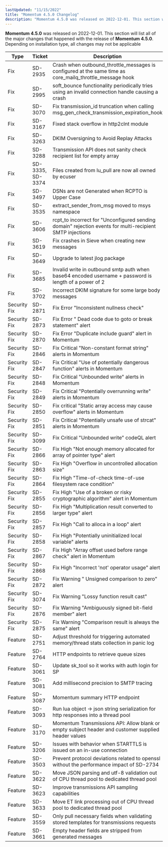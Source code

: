 ```yaml
---
lastUpdated: "11/15/2022"
title: "Momentum 4.5.0 Changelog"
description: "Momentum 4.5.0 was released on 2022-12-01. This section will list all of the major changes that happened with the release of Momentum 4.5.0 Depending on installation type, all changes may not be applicable"
---
```


**Momentum 4.5.0** was released on 2022-12-01. This section will list all of the major changes that happened with the release of **Momentum 4.5.0**. Depending on installation type, all changes may not be applicable

<a name="changelog.4.5.0.table"></a>

| Type | Ticket | Description |
| --- | --- | --- |
| Fix | SD-2935 | Crash when outbound_throttle_messages is configured at the same time as core_mailq_throttle_message hook |
| Fix | SD-2995 | soft_bounce functionality periodically tries using an invalid connection handle causing a crash |
| Fix | SD-3070 | Fix transmission_id truncation when calling msg_gen_check_transmission_expiration_hook |
| Fix | SD-3167 | Fixed stack overflow in http2clnt module |
| Fix | SD-3263 | DKIM Oversigning to Avoid Replay Attacks |
| Fix | SD-3288 | Transmission API does not sanity check recipient list for empty array |
| Fix | SD-3335, SD-3374 | Files created from lu_pull are now all owned by ecuser |
| Fix | SD-3497 | DSNs are not Generated when RCPTO is Upper Case |
| Fix | SD-3535 | extract_sender_from_msg moved to msys namespace |
| Fix | SD-3606 | rcpt_to incorrect for "Unconfigured sending domain" rejection events for multi-recipient SMTP injections |
| Fix | SD-3619 | Fix crashes in Sieve when creating new messages |
| Fix | SD-3649 | Upgrade to latest jlog package |
| Fix | SD-3685 | Invalid write in outbound smtp auth when base64 encoded username + password is length of a power of 2 |
| Fix | SD-3702 | Incorrect DKIM signature for some large body messages |
| Security Fix | SD-2871 | Fix Error "Inconsistent nullness check" |
| Security Fix | SD-2873 | Fix Error " Dead code due to goto or break statement" alert |
| Security Fix | SD-2870 | Fix Error "Duplicate include guard" alert in Momentum |
| Security Fix | SD-2846 | Fix Critical "Non-constant format string" alerts in Momentum |
| Security Fix | SD-2847 | Fix Critical "Use of potentially dangerous function" alerts in Momentum |
| Security Fix | SD-2848 | Fix Critical "Unbounded write" alerts in Momentum |
| Security Fix | SD-2849 | Fix Critical "Potentially overrunning write" alerts in Momentum |
| Security Fix | SD-2850 | Fix critical "Static array access may cause overflow" alerts in Momentum |
| Security Fix | SD-2851 | Fix Critical "Potentially unsafe use of strcat" alerts in Momentum |
| Security Fix | SD-3099 | Fix Critical "Unbounded write" codeQL alert |
| Security Fix | SD-2866 | Fix High "Not enough memory allocated for array of pointer type" alert |
| Security Fix | SD-2863 | Fix High "Overflow in uncontrolled allocation size" |
| Security Fix | SD-2864 | Fix High "Time-of-check time-of-use filesystem race condition" |
| Security Fix | SD-2855 | Fix High "Use of a broken or risky cryptographic algorithm" alert in Momentum |
| Security Fix | SD-2856 | Fix High "Multiplication result converted to larger type" alert |
| Security Fix | SD-2857 | Fix High "Call to alloca in a loop" alert |
| Security Fix | SD-2858 | Fix High "Potentially uninitialized local variable" alerts |
| Security Fix | SD-2867 | Fix High "Array offset used before range check" alert in Momentum |
| Security Fix | SD-2868 | Fix High  "Incorrect 'not' operator usage" alert |
| Security Fix | SD-2872 | Fix Warning " Unsigned comparison to zero" alert |
| Security Fix | SD-3074 | Fix Warning "Lossy function result cast" |
| Security Fix | SD-2876 | Fix Warning "Ambiguously signed bit-field member" alert |
| Security Fix | SD-2875 | Fix Warning "Comparison result is always the same" alert |
| Feature | SD-2751 | Adjust threshold for triggering automated memory/thread stats collection in panic log |
| Feature | SD-2764 | HTTP endpoints to retrieve queue sizes |
| Feature | SD-3061 | Update sk_tool so it works with auth login for SP |
| Feature | SD-3081 | Add millisecond precision to SMTP tracing |
| Feature | SD-3087 | Momentum summary HTTP endpoint |
| Feature | SD-3093 | Run lua object -> json string serialization for http responses into a thread pool |
| Feature | SD-3170 | Momentum Transmissions API: Allow blank or empty subject header and customer supplied header values |
| Feature | SD-3206 | Issues with behavior when STARTTLS is issued on an in-use connection |
| Feature | SD-3503 | Prevent protocol deviations related to openssl without the performance impact of SD-2734 |
| Feature | SD-3622 | Move JSON parsing and utf-8 validation out of CPU thread pool to dedicated thread pool |
| Feature | SD-3623 | Improve transmissions API sampling capabilities |
| Feature | SD-3633 | Move ET link processing out of CPU thread pool to dedicated thread pool |
| Feature | SD-3559 | Only pull necessary fields when validating stored templates for transmissions requests |
| Feature | SD-3661 | Empty header fields are stripped from generated messages |
